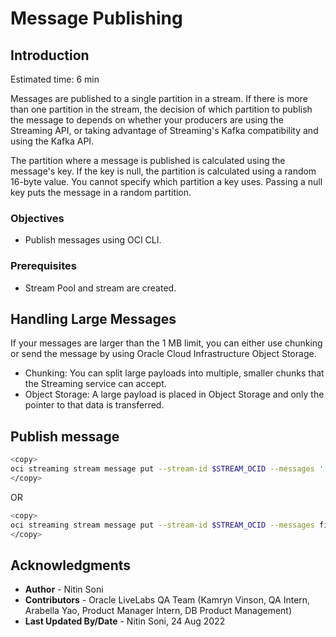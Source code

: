 
# Message Publishing

## Introduction

Estimated time: 6 min

Messages are published to a single partition in a stream. If there is more than one partition in the stream, the decision of which partition to publish the message to depends on whether your producers are using the Streaming API, or taking advantage of Streaming's Kafka compatibility and using the Kafka API.

The partition where a message is published is calculated using the message's key. If the key is null, the partition is calculated using a random 16-byte value. You cannot specify which partition a key uses. Passing a null key puts the message in a random partition.

### Objectives

- Publish messages using OCI CLI.

### Prerequisites

- Stream Pool and stream are created.

## Handling Large Messages

If your messages are larger than the 1 MB limit, you can either use chunking or send the message by using Oracle Cloud Infrastructure Object Storage.

- Chunking: You can split large payloads into multiple, smaller chunks that the Streaming service can accept.
- Object Storage: A large payload is placed in Object Storage and only the pointer to that data is transferred.

## Publish message

```sh
<copy>
oci streaming stream message put --stream-id $STREAM_OCID --messages '[{"key":"a2V5XzE","value":"dmFsdWVfMQ"},{"key":"a2V5XzI","value":"dmFsdWVfMg"}]' --endpoint https://cell-1.streaming.us-phoenix-1.oci.oraclecloud.com
</copy>
```

OR

```sh
<copy>
oci streaming stream message put --stream-id $STREAM_OCID --messages file://msg.json --endpoint https://cell-1.streaming.us-phoenix-1.oci.oraclecloud.com
</copy>
```

## Acknowledgments

- **Author** - Nitin Soni
- **Contributors** - Oracle LiveLabs QA Team (Kamryn Vinson, QA Intern, Arabella Yao, Product Manager Intern, DB Product Management)
- **Last Updated By/Date** - Nitin Soni, 24 Aug 2022